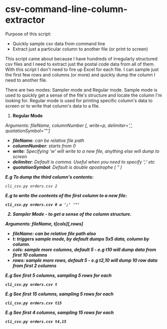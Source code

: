csv-command-line-column-extractor
=================================

Purpose of this script:
 - Quickly sample csv data from command line
 - Extract just a particular column to another file (or print to screen)

This script came about because I have hundreds of irregularly structured csv files and I need to extract just the postal code data from all of them. With this script I don't need to fire up Excel for each file. I can sample just the first few rows and columns (or more) and quickly dump the column I need to another file. 

There are two modes: Sampler mode and Regular mode. Sample mode is used to quickly get a sense of the file's structure and locate the column I'm looking for. Regular mode is used for printing specific column's data to screen or to write that column's data to a file.


1. <b>Regular Mode</b>
  
  <i>Arguments: fileName, columnNumber [, write=p, delimiter=',', quotationSymbol='"']  

  - <b>fileName</b>: can be relative file path
  - <b>columnNumber</b>: starts from 0
  - <b>write</b>: Specifying 'w' will write to a new file, anything else will dump to screen
  - <b>delimiter</b>: Default is comma. Useful when you need to specify ';' etc
  - <b>quotationSymbol</b>: Default is double apostrophe ( " )
  

  <b>E.g To dump the third column's contents:</b>

    cli_csv.py orders.csv 2

  <b>E.g to write the contents of the first column to a new file:

    cli_csv.py orders.csv 0 w ';' '"'

  
2. <b>Sampler Mode - to get a sense of the column structure.</b> 

  <i>Arguments: fileName, t[cols][,rows]

  - <b>fileName</b>: can be relative file path also
  - <b>t</b>: triggers sample mode, by default dumps 5x5 data, column by column.
  - <b>cols</b>: sample more columns, default 5 - e.g t10 will dump data from first 10 columns
  - <b>rows</b>: sample more rows, default 5 - e.g t2,10 will dump 10 row data from first 2 columns

  <b>E.g See first 5 columns, sampling 5 rows for each</b>
  
    cli_csv.py orders.csv t
    
  <b>E.g See first 15 columns, sampling 5 rows for each</b>    
  
    cli_csv.py orders.csv t15
  
  <b>E.g See first 4 columns, sampling 15 rows for each</b>    
  
    cli_csv.py orders.csv t4,15
